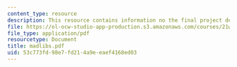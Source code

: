 ```yaml
---
content_type: resource
description: This resource contains information no the final project description.
file: https://ol-ocw-studio-app-production.s3.amazonaws.com/courses/21w-765j-interactive-and-non-linear-narrative-theory-and-practice-spring-2006/53c773fd98e7fd214a9eeaef4168ed03_madlibs.pdf
file_type: application/pdf
resourcetype: Document
title: madlibs.pdf
uid: 53c773fd-98e7-fd21-4a9e-eaef4168ed03
---
```

